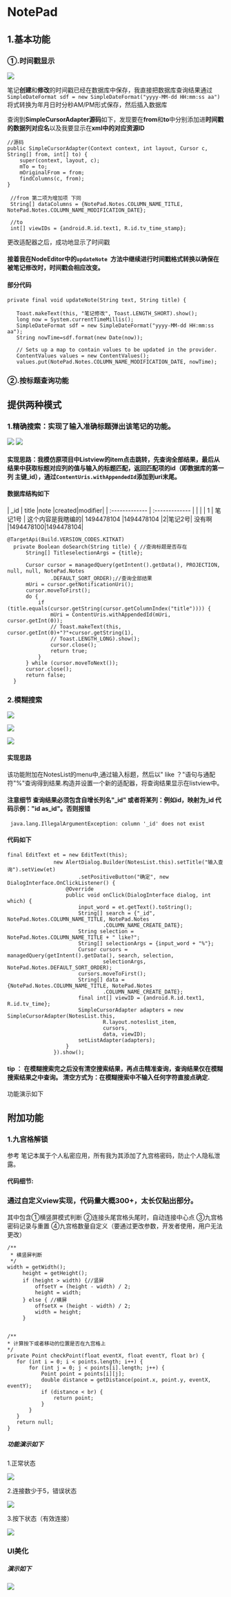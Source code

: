 # NotePad
## 1.基本功能 
###  ①.时间戳显示
![](https://github.com/que123567/NotePad/blob/master/app/src/main/res/drawable/timestamp.png)

  笔记**创建**和**修改**的时间戳已经在数据库中保存，我直接把数据库查询结果通过 ```SimpleDateFormat sdf = new SimpleDateFormat("yyyy-MM-dd HH:mm:ss aa")```将式转换为年月日时分秒AM/PM形式保存，然后插入数据库

  查询到**SimpleCursorAdapter源码**如下，发现要在**from**和**to**中分别添加进**时间戳的数据列对应名**以及我要显示在**xml中的对应资源ID**

  ```
  //源码
  public SimpleCursorAdapter(Context context, int layout, Cursor c, String[] from, int[] to) {
      super(context, layout, c);
      mTo = to;
      mOriginalFrom = from;
      findColumns(c, from);
  }
  ```
  ```
   //from 第二项为增加项 下同
   String[] dataColumns = {NotePad.Notes.COLUMN_NAME_TITLE,  NotePad.Notes.COLUMN_NAME_MODIFICATION_DATE};

   //to
   int[] viewIDs = {android.R.id.text1, R.id.tv_time_stamp};
  ```
更改适配器之后，成功地显示了时间戳
#### 接着我在NodeEditor中的```updateNote ```方法中继续进行时间戳格式转换以确保在被笔记修改时，时间戳会相应改变。

####  部分代码
  ```
  private final void updateNote(String text, String title) {

     Toast.makeText(this, "笔记修改", Toast.LENGTH_SHORT).show();
     long now = System.currentTimeMillis();
     SimpleDateFormat sdf = new SimpleDateFormat("yyyy-MM-dd HH:mm:ss aa");  
     String nowTime=sdf.format(new Date(now));

     // Sets up a map to contain values to be updated in the provider.
     ContentValues values = new ContentValues();
     values.put(NotePad.Notes.COLUMN_NAME_MODIFICATION_DATE, nowTime);
  ```
###  ②.按标题查询功能 
## 提供两种模式
### 1.精确搜索：实现了输入准确标题弹出该笔记的功能。
![](https://github.com/que123567/NotePad/blob/master/app/src/main/res/drawable/exa_search.png)
![](https://github.com/que123567/NotePad/blob/master/app/src/main/res/drawable/exa_search_res.png)

 #### 实现思路：我模仿原项目中Listview的item点击跳转，先查询全部结果，最后从结果中**获取标题对应列**的值与**输入的标题**匹配，返回匹配项的**id**（即数据库的第一列 主键_id），通过```ContentUris.withAppendedId```添加到uri末尾。

#### 数据库结构如下 

| _id    | title  |note |created|modifier|
| :------------- | :------------- | | |
| 1              | 笔记1号     | 这个内容是我瞎编的| 1494478104       |1494478104
|2|笔记2号| 没有啊 |1494478100|1494478104|

  ```
  @TargetApi(Build.VERSION_CODES.KITKAT)
    private Boolean doSearch(String title) { //查询标题是否存在
        String[] TitleselectionArgs = {title};

        Cursor cursor = managedQuery(getIntent().getData(), PROJECTION, null, null, NotePad.Notes
                .DEFAULT_SORT_ORDER);//查询全部结果
        mUri = cursor.getNotificationUri();
        cursor.moveToFirst();
        do {
            if (title.equals(cursor.getString(cursor.getColumnIndex("title")))) {
                mUri = ContentUris.withAppendedId(mUri, cursor.getInt(0));
                // Toast.makeText(this,  cursor.getInt(0)+"?"+cursor.getString(1),
                // Toast.LENGTH_LONG).show();
                cursor.close();
                return true;
            }
        } while (cursor.moveToNext());
        cursor.close();
        return false;
    }
 ```
### 2.模糊搜索
![](https://github.com/que123567/NotePad/blob/master/app/src/main/res/drawable/search_vague.png)

![](https://github.com/que123567/NotePad/blob/master/app/src/main/res/drawable/search_vague_input.png)

![](https://github.com/que123567/NotePad/blob/master/app/src/main/res/drawable/search_vague_result.png)

#### 实现思路 

该功能附加在NotesList的menu中,通过输入标题，然后以" like ？"语句与通配符"%"查询得到结果.构造并设置一个新的适配器，将查询结果显示在listview中。

#### 注意细节 查询结果必须包含自增长列名"_id" 或者将某列：例如id，映射为_id 代码示例："id as_id"。否则报错 
```
 java.lang.IllegalArgumentException: column '_id' does not exist
```

#### 代码如下 

```
final EditText et = new EditText(this);
               new AlertDialog.Builder(NotesList.this).setTitle("输入查询").setView(et)
                       .setPositiveButton("确定", new DialogInterface.OnClickListener() {
                   @Override
                   public void onClick(DialogInterface dialog, int which) {
                       input_word = et.getText().toString();
                       String[] search = {"_id", NotePad.Notes.COLUMN_NAME_TITLE, NotePad.Notes
                               .COLUMN_NAME_CREATE_DATE};
                       String selection = NotePad.Notes.COLUMN_NAME_TITLE + " like?";
                       String[] selectionArgs = {input_word + "%"};
                       Cursor cursors = managedQuery(getIntent().getData(), search, selection,
                               selectionArgs, NotePad.Notes.DEFAULT_SORT_ORDER);
                       cursors.moveToFirst();
                       String[] data = {NotePad.Notes.COLUMN_NAME_TITLE, NotePad.Notes
                               .COLUMN_NAME_CREATE_DATE};
                       final int[] viewID = {android.R.id.text1, R.id.tv_time};
                       SimpleCursorAdapter adapters = new SimpleCursorAdapter(NotesList.this,
                               R.layout.noteslist_item,
                               cursors,
                               data, viewID);
                       setListAdapter(adapters);
                   }
               }).show();

```
#### tip ： 在模糊搜索完之后没有清空搜索结果，再点击精准查询，查询结果仅在模糊搜索结果之中查询。 清空方式为：在模糊搜索中不输入任何字符直接点确定.
  功能演示如下

##  附加功能
###  1.九宫格解锁
参考
  笔记本属于个人私密应用，所有我为其添加了九宫格密码，防止个人隐私泄露。
 #### 代码细节: 

### 通过自定义view实现，代码量大概300+，太长仅贴出部分。
其中包含①横竖屏模式判断
②连接头尾宫格头尾时，自动连接中心点
③九宫格密码记录与重置
④九宫格数量自定义（要通过更改参数，开发者使用，用户无法更改）
 ```
 /**
  * 横竖屏判断
  */
 width = getWidth();
      height = getHeight();
      if (height > width) {//竖屏
          offsetY = (height - width) / 2;
          height = width;
      } else { //横屏
          offsetX = (height - width) / 2;
          width = height;
      }


/**
 * 计算按下或者移动的位置是否在九宫格上
 */
private Point checkPoint(float eventX, float eventY, float br) {
    for (int i = 0; i < points.length; i++) {
        for (int j = 0; j < points[i].length; j++) {
            Point point = points[i][j];
            double distance = getDistance(point.x, point.y, eventX, eventY);
            if (distance < br) {
                return point;
            }
        }
    }
    return null;
}

  ```



##### 功能演示如下
1.正常状态

![](https://github.com/que123567/NotePad/blob/master/app/src/main/res/drawable/lockview_normal.png)

2.连接数少于5，错误状态

![](https://github.com/que123567/NotePad/blob/master/app/src/main/res/drawable/lockview_error.png)

3.按下状态（有效连接）

![](https://github.com/que123567/NotePad/blob/master/app/src/main/res/drawable/lockview_setpassward.png)

### UI美化

##### 演示如下

![](https://github.com/que123567/NotePad/blob/master/app/src/main/res/drawable/noteslist.png)
